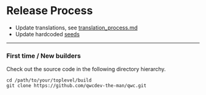 Release Process
====================

* Update translations, see [translation_process.md](https://github.com/qwcdev-the-man/qwc/blob/master/doc/translation_process.md#syncing-with-transifex)
* Update hardcoded [seeds](/contrib/seeds)

* * *

### First time / New builders
Check out the source code in the following directory hierarchy.

	cd /path/to/your/toplevel/build
	git clone https://github.com/qwcdev-the-man/qwc.git


